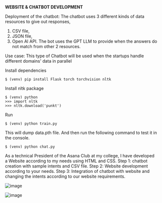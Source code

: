 **WEBSITE & CHATBOT DEVELOPMENT**

Deployment of the chatbot: The chatbot uses 3 different kinds of data resources to give out responses, 
1. CSV file,
2. JSON file,
3. Open AI API.
The bot uses the GPT LLM to provide when the answers do not match from other 2 resources.

Use case: This type of Chatbot will be used when the startups handle different domains' data in parallel

Install dependencies
```
$ (venv) pip install Flask torch torchvision nltk
```
Install nltk package
```
$ (venv) python
>>> import nltk
>>> nltk.download('punkt')
```
Run
```
$ (venv) python train.py
```
This will dump data.pth file. And then run
the following command to test it in the console.
```
$ (venv) python chat.py
```
As a technical President of the Asana Club at my college, I have developed a Website according to my needs using HTML and CSS.
Step 1: chatbot creation with sample intents and CSV file.
Step 2: Website development according to your needs. 
Step 3: Integration of chatbot with website and changing the intents according to our website requirements.

![image](https://github.com/Vedarutvija/chatbot-web/assets/52282654/2152a47c-8708-4d78-8923-8ae0e611e503)




![image](https://github.com/Vedarutvija/chatbot-web/assets/52282654/949abddd-75f1-4197-bd4c-13b443966e8c)



